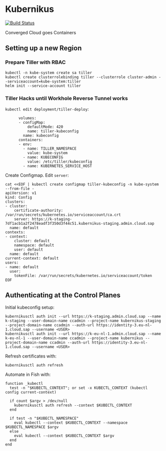 # Kubernikus

[![Build Status](https://travis-ci.org/sapcc/kubernikus.svg?branch=master)](https://travis-ci.org/sapcc/kubernikus)

Converged Cloud goes Containers


## Setting up a new Region

### Prepare Tiller with RBAC
```
kubectl -n kube-system create sa tiller
kubectl create clusterrolebinding tiller --clusterrole cluster-admin --serviceaccount=kube-system:tiller
helm init --service-account tiller
```

### Tiller Hacks until Workhole Reverse Tunnel works
`kubectl edit deployment/tiller-deploy`:
```
      volumes:
      - configMap:
          defaultMode: 420
          name: tiller-kubeconfig
        name: kubeconfig
      containers:
      - env:
        - name: TILLER_NAMESPACE
          value: kube-system
        - name: KUBECONFIG
          value: /etc/tiller/kubeconfig
        - name: KUBERNETES_SERVICE_HOST

```

Create Configmap. Edit `server`:
```
cat <<EOF | kubectl create configmap tiller-kubeconfig -n kube-system --from-file -
apiVersion: v1
kind: Config
clusters:
- cluster:
    certificate-authority: /var/run/secrets/kubernetes.io/serviceaccount/ca.crt
    server: https://k-staging-7df1acb1a2f2478eadf3f350d3f44c51.kubernikus-staging.admin.cloud.sap
  name: default
contexts:
- context:
    cluster: default
    namespace: default
    user: default
  name: default
current-context: default
users:
- name: default
  user:
    tokenFile: /var/run/secrets/kubernetes.io/serviceaccount/token
EOF
```

## Authenticating at the Control Planes

Initial kubeconfig setup:
```
kubernikusctl auth init --url https://k-staging.admin.cloud.sap --name k-staging --user-domain-name ccadmin --project-name kubernikus-staging --project-domain-name ccadmin --auth-url https://identity-3.eu-nl-1.cloud.sap --username <USER> 
kubernikusctl auth init --url https://k-eu-nl-1.admin.cloud.sap --name k-eu-nl-1 --user-domain-name ccadmin --project-name kubernikus --project-domain-name ccadmin --auth-url https://identity-3.eu-nl-1.cloud.sap --username <USER> 
```

Refresh certificates with:
```
kubernikusctl auth refresh
```

Automate in Fish with:
```
function _kubectl
  test -n "$KUBECTL_CONTEXT"; or set -x KUBECTL_CONTEXT (kubectl config current-context)

  if count $argv > /dev/null
    kubernikusctl auth refresh --context $KUBECTL_CONTEXT
  end

  if test -n "$KUBECTL_NAMESPACE"
    eval kubectl --context $KUBECTL_CONTEXT --namespace $KUBECTL_NAMESPACE $argv
  else
    eval kubectl --context $KUBECTL_CONTEXT $argv
  end
end
```
